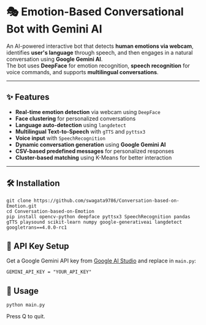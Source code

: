# 🎭 Emotion-Based Conversational Bot with Gemini AI

An AI-powered interactive bot that detects **human emotions via webcam**, identifies **user's language** through speech, and then engages in a natural conversation using **Google Gemini AI**.  
The bot uses **DeepFace** for emotion recognition, **speech recognition** for voice commands, and supports **multilingual conversations**.

---

## ✨ Features
- **Real-time emotion detection** via webcam using `DeepFace`
- **Face clustering** for personalized conversations
- **Language auto-detection** using `langdetect`
- **Multilingual Text-to-Speech** with `gTTS` and `pyttsx3`
- **Voice input** with `SpeechRecognition`
- **Dynamic conversation generation** using **Google Gemini AI**
- **CSV-based predefined messages** for personalized responses
- **Cluster-based matching** using K-Means for better interaction

---


## 🛠️ Installation
```
git clone https://github.com/swagata9786/Conversation-based-on-Emotion.git
cd Conversation-based-on-Emotion
pip install opencv-python deepface pyttsx3 SpeechRecognition pandas gTTS playsound scikit-learn numpy google-generativeai langdetect googletrans==4.0.0-rc1
```
## 🔑 API Key Setup
Get a Google Gemini API key from [Google AI Studio](https://aistudio.google.com/) and replace in `main.py`:
```
GEMINI_API_KEY = "YOUR_API_KEY"
```
## 🚀 Usage
```
python main.py
```
Press Q to quit.
